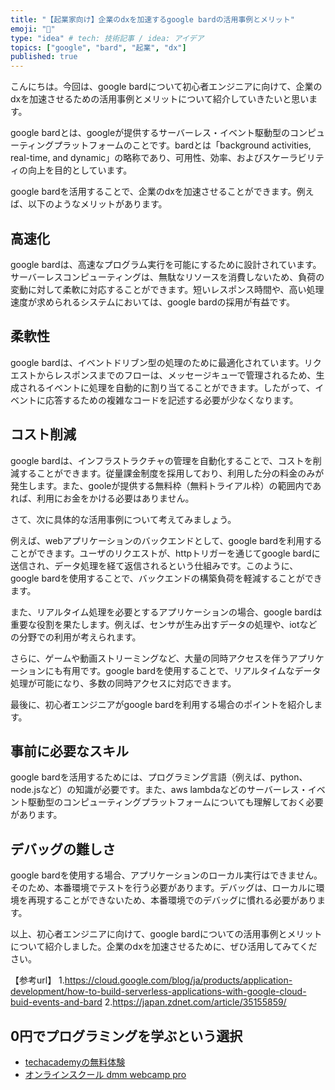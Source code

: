 ```yaml
---
title: "【起業家向け】企業のdxを加速するgoogle bardの活用事例とメリット"
emoji: "🏢"
type: "idea" # tech: 技術記事 / idea: アイデア
topics: ["google", "bard", "起業", "dx"]
published: true
---
```


こんにちは。今回は、google bardについて初心者エンジニアに向けて、企業のdxを加速させるための活用事例とメリットについて紹介していきたいと思います。

google bardとは、googleが提供するサーバーレス・イベント駆動型のコンピューティングプラットフォームのことです。bardとは「background activities, real-time, and dynamic」の略称であり、可用性、効率、およびスケーラビリティの向上を目的としています。

google bardを活用することで、企業のdxを加速させることができます。例えば、以下のようなメリットがあります。

## 高速化
google bardは、高速なプログラム実行を可能にするために設計されています。サーバーレスコンピューティングは、無駄なリソースを消費しないため、負荷の変動に対して柔軟に対応することができます。短いレスポンス時間や、高い処理速度が求められるシステムにおいては、google bardの採用が有益です。

## 柔軟性
google bardは、イベントドリブン型の処理のために最適化されています。リクエストからレスポンスまでのフローは、メッセージキューで管理されるため、生成されるイベントに処理を自動的に割り当てることができます。したがって、イベントに応答するための複雑なコードを記述する必要が少なくなります。

## コスト削減
google bardは、インフラストラクチャの管理を自動化することで、コストを削減することができます。従量課金制度を採用しており、利用した分の料金のみが発生します。また、gooleが提供する無料枠（無料トライアル枠）の範囲内であれば、利用にお金をかける必要はありません。

さて、次に具体的な活用事例について考えてみましょう。

例えば、webアプリケーションのバックエンドとして、google bardを利用することができます。ユーザのリクエストが、httpトリガーを通じてgoogle bardに送信され、データ処理を経て返信されるという仕組みです。このように、google bardを使用することで、バックエンドの構築負荷を軽減することができます。

また、リアルタイム処理を必要とするアプリケーションの場合、google bardは重要な役割を果たします。例えば、センサが生み出すデータの処理や、iotなどの分野での利用が考えられます。

さらに、ゲームや動画ストリーミングなど、大量の同時アクセスを伴うアプリケーションにも有用です。google bardを使用することで、リアルタイムなデータ処理が可能になり、多数の同時アクセスに対応できます。

最後に、初心者エンジニアがgoogle bardを利用する場合のポイントを紹介します。

## 事前に必要なスキル
google bardを活用するためには、プログラミング言語（例えば、python、node.jsなど）の知識が必要です。また、aws lambdaなどのサーバーレス・イベント駆動型のコンピューティングプラットフォームについても理解しておく必要があります。

## デバッグの難しさ
google bardを使用する場合、アプリケーションのローカル実行はできません。そのため、本番環境でテストを行う必要があります。デバッグは、ローカルに環境を再現することができないため、本番環境でのデバッグに慣れる必要があります。

以上、初心者エンジニアに向けて、google bardについての活用事例とメリットについて紹介しました。企業のdxを加速させるために、ぜひ活用してみてください。

【参考url】
1.https://cloud.google.com/blog/ja/products/application-development/how-to-build-serverless-applications-with-google-cloud-buid-events-and-bard
2.https://japan.zdnet.com/article/35155859/

## 0円でプログラミングを学ぶという選択
- [techacademyの無料体験](//af.moshimo.com/af/c/click?a_id=2612475&amp;p_id=1555&amp;pc_id=2816&amp;pl_id=22706&amp;url=https%3a%2f%2ftechacademy.jp%2fhtmlcss-trial%3futm_source%3dmoshimo%26utm_medium%3daffiliate%26utm_campaign%3dtextad)
- [オンラインスクール dmm webcamp pro](//af.moshimo.com/af/c/click?a_id=2612482&amp;p_id=1363&amp;pc_id=2297&amp;pl_id=39999&amp;guid=on)

